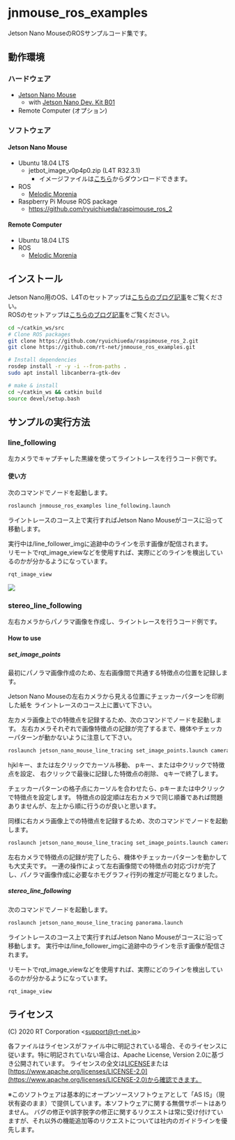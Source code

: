 # jnmouse_ros_examples

Jetson Nano MouseのROSサンプルコード集です。

## 動作環境

### ハードウェア
- [Jetson Nano Mouse](https://rt-net.jp/products/jetson-nano-mouse/)
  - with [Jetson Nano Dev. Kit B01](https://ryoyo-gpu.jp/products/jetson/nano2/)
- Remote Computer (オプション)

### ソフトウェア
#### Jetson Nano Mouse
  - Ubuntu 18.04 LTS
    - jetbot_image_v0p4p0.zip (L4T R32.3.1)
      - イメージファイルは[こちら](https://jetbot.org/master/software_setup/sd_card.html#old-releases)からダウンロードできます。
  - ROS
    - [Melodic Morenia](https://wiki.ros.org/melodic/Installation/Ubuntu)
  - Raspberry Pi Mouse ROS package
    - https://github.com/ryuichiueda/raspimouse_ros_2

#### Remote Computer
  - Ubuntu 18.04 LTS
  - ROS
    - [Melodic Morenia](https://wiki.ros.org/melodic/Installation/Ubuntu)

## インストール

Jetson Nano用のOS、L4Tのセットアップは[こちらのブログ記事](https://rt-net.jp/mobility/archives/14941)をご覧ください。  
ROSのセットアップは[こちらのブログ記事](https://rt-net.jp/mobility/archives/15162)をご覧ください。

```sh
cd ~/catkin_ws/src
# Clone ROS packages
git clone https://github.com/ryuichiueda/raspimouse_ros_2.git
git clone https://github.com/rt-net/jnmouse_ros_examples.git

# Install dependencies
rosdep install -r -y -i --from-paths .
sudo apt install libcanberra-gtk-dev

# make & install
cd ~/catkin_ws && catkin build
source devel/setup.bash
```

## サンプルの実行方法
### line_following

左カメラでキャプチャした黒線を使ってライントレースを行うコード例です。

#### 使い方

次のコマンドでノードを起動します。

```sh
roslaunch jnmouse_ros_examples line_following.launch
```

ライントレースのコース上で実行すればJetson Nano Mouseがコースに沿って移動します。

実行中は/line_follower_imgに追跡中のラインを示す画像が配信されます。  
リモートでrqt_image_viewなどを使用すれば、実際にどのラインを検出しているのかが分かるようになっています。

```sh
rqt_image_view
```

![](https://rt-net.github.io/images/jetson-nano-mouse/jnmouse_ros_examples_line_follwing_screenshot.png)

### stereo_line_following

左右カメラからパノラマ画像を作成し、ライントレースを行うコード例です。

#### How to use
##### set_image_points 
最初にパノラマ画像作成のため、左右画像間で共通する特徴点の位置を記録します。

Jetson Nano Mouseの左右カメラから見える位置にチェッカーパターンを印刷した紙を
ライントレースのコース上に置いて下さい。

左カメラ画像上での特徴点を記録するため、次のコマンドでノードを起動します。
左右カメラそれぞれで画像特徴点の記録が完了するまで、機体やチェッカーパターンが動かないように注意して下さい。

```sh
roslaunch jetson_nano_mouse_line_tracing set_image_points.launch camera_position:=left
```

hjklキー、または左クリックでカーソル移動、
pキー、または中クリックで特徴点を設定、
右クリックで最後に記録した特徴点の削除、
qキーで終了します。

チェッカーパターンの格子点にカーソルを合わせたら、pキーまたは中クリックで特徴点を設定します。
特徴点の設定順は左右カメラで同じ順番であれば問題ありませんが、左上から順に行うのが良いと思います。

同様に右カメラ画像上での特徴点を記録するため、次のコマンドでノードを起動します。

```sh
roslaunch jetson_nano_mouse_line_tracing set_image_points.launch camera_position:=left
```


左右カメラで特徴点の記録が完了したら、機体やチェッカーパターンを動かしても大丈夫です。
一連の操作によって左右画像間での特徴点の対応づけが完了し、パノラマ画像作成に必要なホモグラフィ行列の推定が可能となりました。

##### stereo_line_following

次のコマンドでノードを起動します。

```sh
roslaunch jetson_nano_mouse_line_tracing panorama.launch
```

ライントレースのコース上で実行すればJetson Nano Mouseがコースに沿って移動します。
実行中は/line_follower_imgに追跡中のラインを示す画像が配信されます。

リモートでrqt_image_viewなどを使用すれば、実際にどのラインを検出しているのかが分かるようになっています。

```
rqt_image_view
```

## ライセンス

(C) 2020 RT Corporation \<support@rt-net.jp\>

各ファイルはライセンスがファイル中に明記されている場合、そのライセンスに従います。特に明記されていない場合は、Apache License, Version 2.0に基づき公開されています。
ライセンスの全文は[LICENSE](./LICENSE)または[https://www.apache.org/licenses/LICENSE-2.0](https://www.apache.org/licenses/LICENSE-2.0)から確認できます。

※このソフトウェアは基本的にオープンソースソフトウェアとして「AS IS」（現状有姿のまま）で提供しています。本ソフトウェアに関する無償サポートはありません。
バグの修正や誤字脱字の修正に関するリクエストは常に受け付けていますが、それ以外の機能追加等のリクエストについては社内のガイドラインを優先します。
